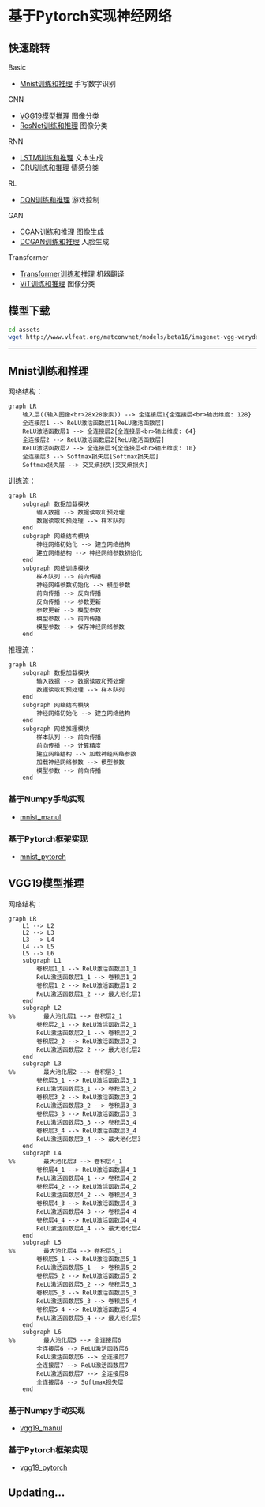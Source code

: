 # 基于Pytorch实现神经网络

## 快速跳转

Basic
- [Mnist训练和推理](#Mnist训练和推理) 手写数字识别

CNN
- [VGG19模型推理](#VGG19模型推理) 图像分类
- [ResNet训练和推理](#ResNet训练和推理) 图像分类

RNN
- [LSTM训练和推理](#LSTM训练和推理) 文本生成
- [GRU训练和推理](#GRU训练和推理) 情感分类

RL
- [DQN训练和推理](#DQN训练和推理) 游戏控制

GAN
- [CGAN训练和推理](#CGAN训练和推理) 图像生成
- [DCGAN训练和推理](#DCGAN训练和推理) 人脸生成

Transformer
- [Transformer训练和推理](#Transformer训练和推理) 机器翻译
- [ViT训练和推理](#ViT训练和推理) 图像分类

## 模型下载

```bash
cd assets
wget http://www.vlfeat.org/matconvnet/models/beta16/imagenet-vgg-verydeep-19.mat
```

***

## Mnist训练和推理

网络结构：
```mermaid
graph LR
    输入层((输入图像<br>28x28像素)) --> 全连接层1{全连接层<br>输出维度: 128}
    全连接层1 --> ReLU激活函数层1[ReLU激活函数层]
    ReLU激活函数层1 --> 全连接层2{全连接层<br>输出维度: 64}
    全连接层2 --> ReLU激活函数层2[ReLU激活函数层]
    ReLU激活函数层2 --> 全连接层3{全连接层<br>输出维度: 10}
    全连接层3 --> Softmax损失层[Softmax损失层]
    Softmax损失层 --> 交叉熵损失[交叉熵损失]
```

训练流：
```mermaid
graph LR
    subgraph 数据加载模块
        输入数据 --> 数据读取和预处理
        数据读取和预处理 --> 样本队列
    end
    subgraph 网络结构模块
        神经网络初始化 --> 建立网络结构
        建立网络结构 --> 神经网络参数初始化
    end
    subgraph 网络训练模块
        样本队列 --> 前向传播
        神经网络参数初始化 --> 模型参数
        前向传播 --> 反向传播
        反向传播 --> 参数更新
        参数更新 --> 模型参数
        模型参数 --> 前向传播
        模型参数 --> 保存神经网络参数
    end
```

推理流：
```mermaid
graph LR
    subgraph 数据加载模块
        输入数据 --> 数据读取和预处理
        数据读取和预处理 --> 样本队列
    end
    subgraph 网络结构模块
        神经网络初始化 --> 建立网络结构
    end
    subgraph 网络推理模块
        样本队列 --> 前向传播
        前向传播 --> 计算精度
        建立网络结构 --> 加载神经网络参数
        加载神经网络参数 --> 模型参数
        模型参数 --> 前向传播
    end
```

### 基于Numpy手动实现

- [mnist_manul](mnist_manul/)

### 基于Pytorch框架实现

- [mnist_pytorch](mnist_pytorch/)

## VGG19模型推理

网络结构：
```mermaid
graph LR
    L1 --> L2
    L2 --> L3
    L3 --> L4
    L4 --> L5
    L5 --> L6
    subgraph L1
        卷积层1_1 --> ReLU激活函数层1_1
        ReLU激活函数层1_1 --> 卷积层1_2
        卷积层1_2 --> ReLU激活函数层1_2
        ReLU激活函数层1_2 --> 最大池化层1
    end
    subgraph L2
%%        最大池化层1 --> 卷积层2_1
        卷积层2_1 --> ReLU激活函数层2_1
        ReLU激活函数层2_1 --> 卷积层2_2
        卷积层2_2 --> ReLU激活函数层2_2
        ReLU激活函数层2_2 --> 最大池化层2
    end
    subgraph L3
%%        最大池化层2 --> 卷积层3_1
        卷积层3_1 --> ReLU激活函数层3_1
        ReLU激活函数层3_1 --> 卷积层3_2
        卷积层3_2 --> ReLU激活函数层3_2
        ReLU激活函数层3_2 --> 卷积层3_3
        卷积层3_3 --> ReLU激活函数层3_3
        ReLU激活函数层3_3 --> 卷积层3_4
        卷积层3_4 --> ReLU激活函数层3_4
        ReLU激活函数层3_4 --> 最大池化层3
    end
    subgraph L4
%%        最大池化层3 --> 卷积层4_1
        卷积层4_1 --> ReLU激活函数层4_1
        ReLU激活函数层4_1 --> 卷积层4_2
        卷积层4_2 --> ReLU激活函数层4_2
        ReLU激活函数层4_2 --> 卷积层4_3
        卷积层4_3 --> ReLU激活函数层4_3
        ReLU激活函数层4_3 --> 卷积层4_4
        卷积层4_4 --> ReLU激活函数层4_4
        ReLU激活函数层4_4 --> 最大池化层4
    end
    subgraph L5
%%        最大池化层4 --> 卷积层5_1
        卷积层5_1 --> ReLU激活函数层5_1
        ReLU激活函数层5_1 --> 卷积层5_2
        卷积层5_2 --> ReLU激活函数层5_2
        ReLU激活函数层5_2 --> 卷积层5_3
        卷积层5_3 --> ReLU激活函数层5_3
        ReLU激活函数层5_3 --> 卷积层5_4
        卷积层5_4 --> ReLU激活函数层5_4
        ReLU激活函数层5_4 --> 最大池化层5
    end
    subgraph L6
%%        最大池化层5 --> 全连接层6
        全连接层6 --> ReLU激活函数层6
        ReLU激活函数层6 --> 全连接层7
        全连接层7 --> ReLU激活函数层7
        ReLU激活函数层7 --> 全连接层8
        全连接层8 --> Softmax损失层
    end
```

### 基于Numpy手动实现

- [vgg19_manul](vgg19_manul/)

### 基于Pytorch框架实现

- [vgg19_pytorch](vgg19_pytorch/)

## Updating...
